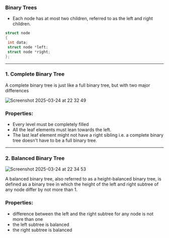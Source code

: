 ### Binary Trees

- Each node has at most two children, referred to as the left and right children.

```c
struct node
{
 int data;
 struct node *left;
 struct node *right;
};
```

---

### 1. Complete Binary Tree

A complete binary tree is just like a full binary tree, but with two major differences

![Screenshot 2025-03-24 at 22 32 49](https://github.com/user-attachments/assets/5faec65a-ac4d-4111-b7e7-0757edfb1570)


### Properties:
- Every level must be completely filled
- All the leaf elements must lean towards the left.
- The last leaf element might not have a right sibling i.e. a complete binary tree doesn't have to be a full binary tree.

---

### 2. Balanced Binary Tree
![Screenshot 2025-03-24 at 22 34 53](https://github.com/user-attachments/assets/2f9b72ee-68e4-4dd9-81ee-d42f200208c9)

A balanced binary tree, also referred to as a height-balanced binary tree, is defined as a binary tree in which the height of the left and right subtree of any node differ by not more than 1.

### Properties:

- difference between the left and the right subtree for any node is not more than one
- the left subtree is balanced
- the right subtree is balanced

